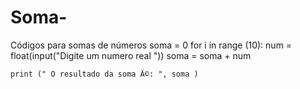 # Soma-
Códigos para somas de números 
soma = 0
for i in range (10):
    num = float(input("Digite um numero real "))
    soma = soma + num
    
    print (" O resultado da soma Ã©: ", soma )

